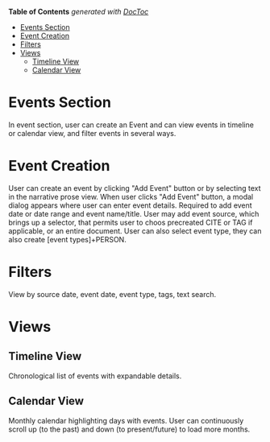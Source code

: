 <!-- START doctoc generated TOC please keep comment here to allow auto update -->
<!-- DON'T EDIT THIS SECTION, INSTEAD RE-RUN doctoc TO UPDATE -->

**Table of Contents** _generated with [DocToc](https://github.com/thlorenz/doctoc)_

- [Events Section](#events-section)
- [Event Creation](#event-creation)
- [Filters](#filters)
- [Views](#views)
  - [Timeline View](#timeline-view)
  - [Calendar View](#calendar-view)

<!-- END doctoc generated TOC please keep comment here to allow auto update -->

# Events Section

In event section, user can create an Event and can view events in timeline or calendar view, and filter events in several ways.

# Event Creation

User can create an event by clicking "Add Event" button or by selecting text in the narrative prose view. When user clicks "Add Event" button, a modal dialog appears where user can enter event details. Required to add event date or date range and event name/title. User may add event source, which brings up a selector, that permits user to choos precreated CITE or TAG if applicable, or an entire document. User can also select event type, they can also create [event types]+PERSON.

# Filters

View by source date, event date, event type, tags, text search.

# Views

## Timeline View

Chronological list of events with expandable details.

## Calendar View

Monthly calendar highlighting days with events. User can continuously scroll up (to the past) and down (to present/future) to load more months.
